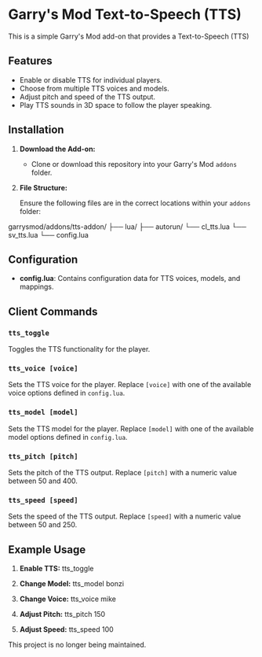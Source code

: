 # Garry's Mod Text-to-Speech (TTS)

This is a simple Garry's Mod add-on that provides a Text-to-Speech (TTS)

## Features

- Enable or disable TTS for individual players.
- Choose from multiple TTS voices and models.
- Adjust pitch and speed of the TTS output.
- Play TTS sounds in 3D space to follow the player speaking.

## Installation

1. **Download the Add-on:**

   - Clone or download this repository into your Garry's Mod `addons` folder.

2. **File Structure:**

   Ensure the following files are in the correct locations within your `addons` folder:

garrysmod/addons/tts-addon/ ├── lua/ ├── autorun/ └── cl_tts.lua └── sv_tts.lua └── config.lua


## Configuration

- **config.lua**: Contains configuration data for TTS voices, models, and mappings.

## Client Commands

### `tts_toggle`
Toggles the TTS functionality for the player.

### `tts_voice [voice]`
Sets the TTS voice for the player. Replace `[voice]` with one of the available voice options defined in `config.lua`.

### `tts_model [model]`
Sets the TTS model for the player. Replace `[model]` with one of the available model options defined in `config.lua`.

### `tts_pitch [pitch]`
Sets the pitch of the TTS output. Replace `[pitch]` with a numeric value between 50 and 400.

### `tts_speed [speed]`
Sets the speed of the TTS output. Replace `[speed]` with a numeric value between 50 and 250.

## Example Usage

1. **Enable TTS:**
tts_toggle

2. **Change Model:**
tts_model bonzi

3. **Change Voice:**
tts_voice mike

4. **Adjust Pitch:**
tts_pitch 150

5. **Adjust Speed:**
tts_speed 100

This project is no longer being maintained.
